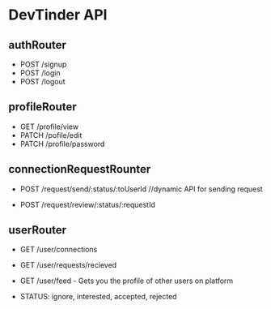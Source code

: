 # DevTinder API

## authRouter
- POST /signup
- POST /login
- POST /logout

## profileRouter
- GET /profile/view
- PATCH /pofile/edit
- PATCH /profile/password

## connectionRequestRounter
- POST /request/send/:status/:toUserId //dynamic API for sending request
<!-- - POST /request/send/interested/:userId
- POST /request/send/ignored/:userId -->
- POST /request/review/:status/:requestId
<!-- - POST /request/review/accepted/:requestId
- POST /request/review/rejected/:requestId -->

##  userRouter
- GET /user/connections
- GET /user/requests/recieved
- GET /user/feed - Gets you the profile of other users on platform

- STATUS: ignore, interested, accepted, rejected